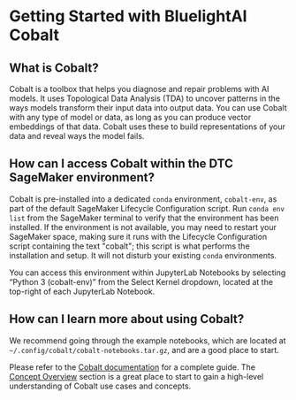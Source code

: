 # Getting Started with BluelightAI Cobalt

## What is Cobalt?

Cobalt is a toolbox that helps you diagnose and repair problems with AI models. It uses Topological Data Analysis (TDA) to uncover patterns in the ways models transform their input data into output data. You can use Cobalt with any type of model or data, as long as you can produce vector embeddings of that data. Cobalt uses these to build representations of your data and reveal ways the model fails.

## How can I access Cobalt within the DTC SageMaker environment?

Cobalt is pre-installed into a dedicated `conda` environment, `cobalt-env`, as part of the default SageMaker Lifecycle Configuration script. Run `conda env list` from the SageMaker terminal to verify that the environment has been installed. If the environment is not available, you may need to restart your SageMaker space, making sure it runs with the Lifecycle Configuration script containing the text "cobalt"; this script is what performs the installation and setup. It will not disturb your existing `conda` environments.

You can access this environment within JupyterLab Notebooks by selecting “Python 3 (cobalt-env)” from the Select Kernel dropdown, located at the top-right of each JupyterLab Notebook.

## How can I learn more about using Cobalt?

We recommend going through the example notebooks, which are located at `~/.config/cobalt/cobalt-notebooks.tar.gz`, and are a good place to start.

Please refer to the [Cobalt documentation](https://docs.cobalt.bluelightai.com/index.html) for a complete guide. The [Concept Overview](https://docs.cobalt.bluelightai.com/concepts.html) section is a great place to start to gain a high-level understanding of Cobalt use cases and concepts.

